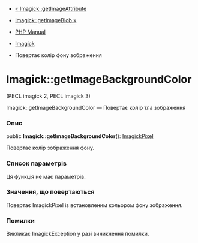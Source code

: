 - [« Imagick::getImageAttribute](imagick.getimageattribute.md)
- [Imagick::getImageBlob »](imagick.getimageblob.md)

- [PHP Manual](index.md)
- [Imagick](class.imagick.md)
- Повертає колір фону зображення

# Imagick::getImageBackgroundColor

(PECL imagick 2, PECL imagick 3)

Imagick::getImageBackgroundColor — Повертає колір тла зображення

### Опис

public **Imagick::getImageBackgroundColor**():
[ImagickPixel](class.imagickpixel.md)

Повертає колір зображення фону.

### Список параметрів

Ця функція не має параметрів.

### Значення, що повертаються

Повертає ImagickPixel із встановленим кольором фону зображення.

### Помилки

Викликає ImagickException у разі виникнення помилки.
